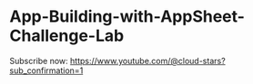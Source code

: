 # App-Building-with-AppSheet-Challenge-Lab
Subscribe now: https://www.youtube.com/@cloud-stars?sub_confirmation=1
